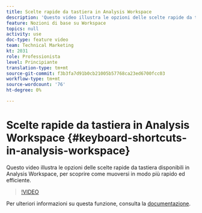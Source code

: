 ```yaml
---
title: Scelte rapide da tastiera in Analysis Workspace
description: 'Questo video illustra le opzioni delle scelte rapide da tastiera disponibili in Analysis Workspace, per scoprire come muoversi in modo più rapido ed efficiente. '
feature: Nozioni di base su Workspace
topics: null
activity: use
doc-type: feature video
team: Technical Marketing
kt: 2031
role: Professionista
level: Principiante
translation-type: tm+mt
source-git-commit: f3b3fa7d91b0cb21005b57768ca23ed6700fcc03
workflow-type: tm+mt
source-wordcount: '76'
ht-degree: 0%

---
```



# Scelte rapide da tastiera in Analysis Workspace {#keyboard-shortcuts-in-analysis-workspace}

Questo video illustra le opzioni delle scelte rapide da tastiera disponibili in Analysis Workspace, per scoprire come muoversi in modo più rapido ed efficiente.

>[!VIDEO](https://video.tv.adobe.com/v/23984/?quality=12)

Per ulteriori informazioni su questa funzione, consulta la [documentazione](https://marketing.adobe.com/resources/help/en_US/analytics/analysis-workspace/fa_shortcut_keys.html).
